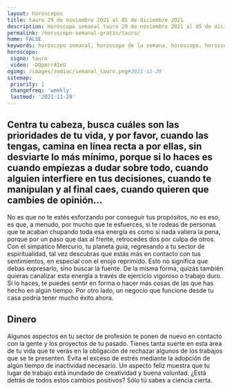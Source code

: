 ```yaml
---
layout: horoscopos
title: tauro 29 de noviembre 2021 al 05 de diciembre 2021 
description: Horóscopo semanal tauro 29 de noviembre 2021 al 05 de diciembre 2021. Centra tu cabeza, busca cuáles son las prioridades de tu vida, y por favor, cuando las tengas, camina en línea recta a por ellas, sin desviarte lo más mínimo, porque si lo haces es cuando empiezas a dudar sobre todo, cuando alguien interfiere en tus decisiones, cuando te manipulan y al final caes, cuando quieren que cambies de opinión… 
permalink: /horoscopo-semanal-gratis/tauro/
home: FALSE
keywords: horóscopo semanal, horóscopo de la semana, horóscopo, horóscopo gratis,horóscopos, horóscopo esperanza gracia, horoscopos tauro la semana, horóscopos gratis, Tarot, Astrologia, Zodíaco, tauro, horoscopo gratis, semanal
horoscopo:
 signo: tauro
 video: -DQpmrrAIeU
ogimg: /images/zodiac/semanal_tauro.png#2021-11-29
sitemap:
 priority: 1
 changefreq: 'weekly'
 lastmod: '2021-11-29'
---
```




## Centra tu cabeza, busca cuáles son las prioridades de tu vida, y por favor, cuando las tengas, camina en línea recta a por ellas, sin desviarte lo más mínimo, porque si lo haces es cuando empiezas a dudar sobre todo, cuando alguien interfiere en tus decisiones, cuando te manipulan y al final caes, cuando quieren que cambies de opinión… 

No es que no te estés esforzando por conseguir tus propósitos, no es eso, es que, a menudo, por mucho que te esfuerces, si te rodeas de personas que te acaban chupando toda esa energía es como si nada valiera la pena, porque por un paso que das al frente, retrocedes dos por culpa de otros.
Con el simpático Mercurio, tu planeta guía, regresando a tu sector de espiritualidad, tal vez descubras que estás más en contacto con tus sentimientos, en especial con el enojo reprimido. Esto no significa que debas expresarlo, sino buscar la fuente. De la misma forma, quizás también quieras canalizar esta energía a través de ejercicio vigoroso o trabajo duro. Si lo haces, te puedes sentir en forma o hacer más cosas de las que has hecho en algún tiempo. Por otro lado, un negocio que funcione desde tu casa podría tener mucho éxito ahora.

## Dinero

Algunos aspectos en tu sector de profesión te ponen de nuevo en contacto con la gente y los proyectos de tu pasado. Tienes tanta suerte en esta área de tu vida que te verás en la obligación de rechazar algunos de los trabajos que se te presenten. Evita el exceso de estrés mediante la adopción de algún tiempo de inactividad necesario. Un aspecto feliz muestra que tu lugar de trabajo está inundado de creatividad y buena voluntad. ¿Está detrás de todos estos cambios positivos? Sólo tú sabes a ciencia cierta.